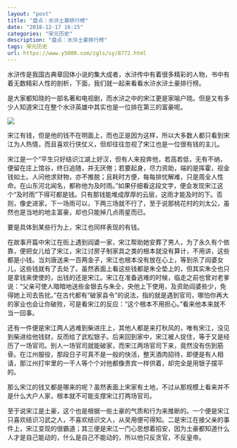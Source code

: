 ```yaml
---
layout: "post"
title: "盘点：水浒土豪排行榜"
date: "2018-12-17 16:15"
categories: "宋元历史"
description: "盘点：水浒土豪排行榜"
tags: 宋元历史
url: https://www.y5000.com/zgls/sy/8772.html
---
```






水浒传是我国古典章回体小说的集大成者，水浒传中有着很多精彩的人物，书中有着无数精彩人性的剖析，下面，我们就一起来看看水浒水浒土豪排行榜。

是大家都知晓的一部名著和电视剧，而水浒之中的宋江更是家喻户晓。但是又有多少人知道宋江在整个水浒英雄中其实也是一位排在第三的富豪呢。

![](https://img.y5000.com/uploads/allimg/161230/103121C58-0.jpg)

宋江有钱，但是他的钱不在明面上，而也正是因为这样，所以大多数人都只看到宋江为人热情，而且喜欢行侠仗义，但却往往忽视了宋江也是一位很有钱的主儿。

宋江是一个“平生只好结识江湖上好汉，但有人来投奔他，若高若低，无有不纳，便留在庄上馆谷，终日追随，并无厌倦；若要起身，尽力资助，端的是挥霍，视金钱如土。人问他求财物，亦不推脱；且耗时方便，每每排忧解难，只是周全人性命。在山东河北闻名，都称他为及时雨。”如果仔细看这段文字，便会发现宋江这个“及时雨”下得可都是钱。只有那钱能堆成厚厚的云层，这雨才能及时的下。否则，像史进家，下一场雨可以，下两三场就不行了，至于说那桃花村的刘太公，虽然也是当地的地主富豪，却也只能掉几点雨星而已。

要是具体到某些行为上，宋江也同样表现的有钱。

在故事开篇中宋江在街上遇到阎婆一家，宋江帮助她安葬了男人，为了永久有个依靠，便把女儿给了宋江，宋江讨房子制家具之类的根本就没有算计，不用讲，这些都是小钱。当刘唐送来一百两金子，宋江也根本没有放在心上，等到杀了阎婆女儿，这些钱就有了去处了。虽然表面上看这些钱都是朱仝垫上的，但其实朱仝也只是拿钱来使使的，出钱的还是宋江。宋江在准备逃难的时候，临走之前也曾对老爹说：“父亲可使人暗暗地送些金银去与朱仝，央他上下使用，及资助阎婆些少，免得她上司去告扰。”在古代都有“破家县令”的说法，指的就是遇到官司，哪怕你再大的家业也会让你破败，可是看宋江的反应：“这个根本不用担心。”看来他本来就不当一回事。

还有一件便是宋江两人逃难到柴进庄上，其他人都是来打秋风的，唯有宋江，没见到柴进给他钱财，反而给了武松银子。后来回到家中，宋江被人捉住，等于又是经历了一场官司。别人一场官司就能破家，而宋江两场官司下来，竟然没有伤到筋骨。在江州服役，那段日子可真不是一般的快活，整天酒肉招待，即便是有人相请，那江州打牢里的一干人等个个对他都像贵宾一样供着，却完全是用银子摆平的。

那么宋江的钱又都是哪来的呢？虽然表面上宋家有土地，不过从那规模上看来并不是什么大户人家，根本就不可能支撑宋江打两场官司。

至于说宋江是土豪，这个也是根据一些土豪的气质和行为来推断的。一个便是宋江只喜欢结识习武之人，不喜欢结识文人，从吴用便可得知。二是宋江在接父亲的事件上，宋江变现的很霸道；其三便是宋江一门心思想着招安，因为土豪都知道什么人才是自己能动的，什么是自己不能动的，所以他只反贪官，不反皇帝。
